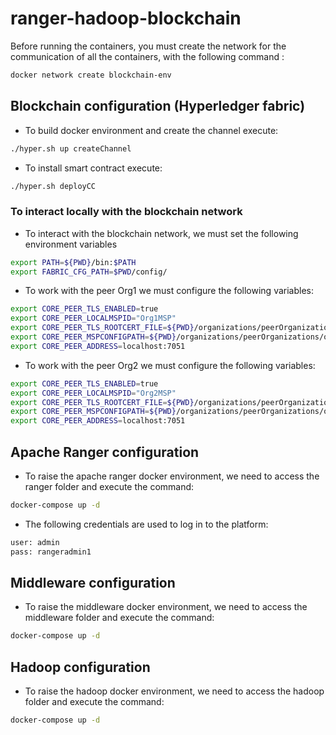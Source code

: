 # ranger-hadoop-blockchain

Before running the containers, you must create the network for the communication of all the containers, with the following command :

```bash
docker network create blockchain-env
```

## Blockchain configuration (Hyperledger fabric)

- To build docker environment and create the channel execute:

```sh
./hyper.sh up createChannel
```

- To install smart contract execute:

```sh
./hyper.sh deployCC
```

### To interact locally with the blockchain network

- To interact with the blockchain network, we must set the following environment variables

```bash
export PATH=${PWD}/bin:$PATH
export FABRIC_CFG_PATH=$PWD/config/
```

- To work with the peer Org1 we must configure the following variables:

```bash
export CORE_PEER_TLS_ENABLED=true
export CORE_PEER_LOCALMSPID="Org1MSP"
export CORE_PEER_TLS_ROOTCERT_FILE=${PWD}/organizations/peerOrganizations/org1.example.com/peers/peer0.org1.example.com/tls/ca.crt
export CORE_PEER_MSPCONFIGPATH=${PWD}/organizations/peerOrganizations/org1.example.com/users/Admin@org1.example.com/msp
export CORE_PEER_ADDRESS=localhost:7051
```

- To work with the peer Org2 we must configure the following variables:

```bash
export CORE_PEER_TLS_ENABLED=true
export CORE_PEER_LOCALMSPID="Org2MSP"
export CORE_PEER_TLS_ROOTCERT_FILE=${PWD}/organizations/peerOrganizations/org2.example.com/peers/peer0.org2.example.com/tls/ca.crt
export CORE_PEER_MSPCONFIGPATH=${PWD}/organizations/peerOrganizations/org2.example.com/users/Admin@org2.example.com/msp
export CORE_PEER_ADDRESS=localhost:7051
```

## Apache Ranger configuration

- To raise the apache ranger docker environment, we need to access the ranger folder and execute the command:

```bash
docker-compose up -d
```

- The following credentials are used to log in to the platform:

```bash
user: admin
pass: rangeradmin1
```

## Middleware configuration

- To raise the middleware docker environment, we need to access the middleware folder and execute the command:

```bash
docker-compose up -d
```

## Hadoop configuration

- To raise the hadoop docker environment, we need to access the hadoop folder and execute the command:

```bash
docker-compose up -d
```

